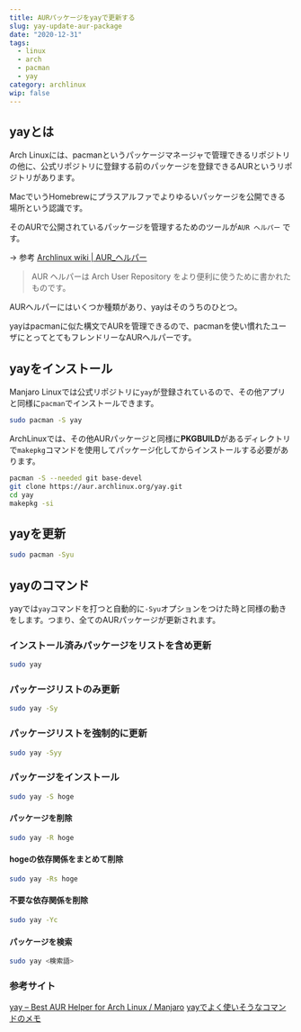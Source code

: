 ```yaml
---
title: AURパッケージをyayで更新する
slug: yay-update-aur-package
date: "2020-12-31"
tags:
  - linux
  - arch
  - pacman
  - yay
category: archlinux
wip: false
---
```


## yayとは

Arch Linuxには、pacmanというパッケージマネージャで管理できるリポジトリの他に、公式リポジトリに登録する前のパッケージを登録できるAURというリポジトリがあります。

MacでいうHomebrewにプラスアルファでよりゆるいパッケージを公開できる場所という認識です。

そのAURで公開されているパッケージを管理するためのツールが`AUR ヘルパー` です。

→ 参考
[Archlinux wiki | AUR_ヘルパー](https://wiki.archlinux.jp/index.php/AUR_%E3%83%98%E3%83%AB%E3%83%91%E3%83%BC)

> AUR ヘルパーは Arch User Repository をより便利に使うために書かれたものです。




AURヘルパーにはいくつか種類があり、yayはそのうちのひとつ。

yayはpacmanに似た構文でAURを管理できるので、pacmanを使い慣れたユーザにとってとてもフレンドリーなAURヘルパーです。


## yayをインストール


 Manjaro Linuxでは公式リポジトリに`yay`が登録されているので、その他アプリと同様に`pacman`でインストールできます。

```sh
sudo pacman -S yay
```

 ArchLinuxでは、その他AURパッケージと同様に**PKGBUILD**があるディレクトリで`makepkg`コマンドを使用してパッケージ化してからインストールする必要があります。

```sh
pacman -S --needed git base-devel
git clone https://aur.archlinux.org/yay.git
cd yay
makepkg -si
```

## yayを更新

```sh
sudo pacman -Syu
```

## yayのコマンド

yayでは`yay`コマンドを打つと自動的に`-Syu`オプションをつけた時と同様の動きをします。つまり、全てのAURパッケージが更新されます。

### インストール済みパッケージをリストを含め更新

```sh
sudo yay
```

### パッケージリストのみ更新

```sh
sudo yay -Sy
```

### パッケージリストを強制的に更新

```sh
sudo yay -Syy
```

### パッケージをインストール

```sh
sudo yay -S hoge
```


#### パッケージを削除

```sh
sudo yay -R hoge
```


#### hogeの依存関係をまとめて削除

```sh
sudo yay -Rs hoge
```


#### 不要な依存関係を削除

```sh
sudo yay -Yc
```


#### パッケージを検索

```sh
sudo yay <検索語>
```

### 参考サイト

[yay – Best AUR Helper for Arch Linux / Manjaro](https://computingforgeeks.com/yay-best-aur-helper-for-arch-linux-manjaro/)
[yayでよく使いそうなコマンドのメモ](https://tiridukano-yagigame.hatenablog.jp/entry/2019/12/01/200921)

